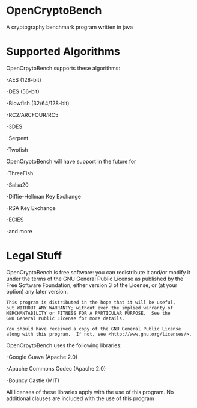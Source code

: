# OpenCryptoBench
A cryptography benchmark program written in java

# Supported Algorithms
OpenCrpytoBench supports these algorithms:

  -AES (128-bit)
  
  -DES (56-bit)
  
  -Blowfish (32/64/128-bit)
  
  -RC2/ARCFOUR/RC5
  
  -3DES
  
  -Serpent
  
  -Twofish

OpenCryptoBench will have support in the future for

  -ThreeFish
  
  -Salsa20
  
  -Diffie-Hellman Key Exchange
  
  -RSA Key Exchange
  
  -ECIES
  
  -and more

# Legal Stuff
OpenCryptoBench is free software: you can redistribute it and/or modify
    it under the terms of the GNU General Public License as published by
    the Free Software Foundation, either version 3 of the License, or
    (at your option) any later version.

    This program is distributed in the hope that it will be useful,
    but WITHOUT ANY WARRANTY; without even the implied warranty of
    MERCHANTABILITY or FITNESS FOR A PARTICULAR PURPOSE.  See the
    GNU General Public License for more details.

    You should have received a copy of the GNU General Public License
    along with this program.  If not, see <http://www.gnu.org/licenses/>.

OpenCrpytoBench uses the following libraries:

  -Google Guava (Apache 2.0)
  
  -Apache Commons Codec (Apache 2.0)
  
  -Bouncy Castle (MIT)
  
All licenses of these libraries apply with the use of this program. No additional clauses are included with the use of this program
